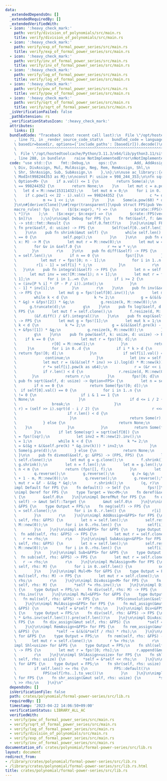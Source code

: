 ```yaml
---
data:
  _extendedDependsOn: []
  _extendedRequiredBy: []
  _extendedVerifiedWith:
  - icon: ':heavy_check_mark:'
    path: verify/division_of_polynomials/src/main.rs
    title: verify/division_of_polynomials/src/main.rs
  - icon: ':heavy_check_mark:'
    path: verify/exp_of_formal_power_series/src/main.rs
    title: verify/exp_of_formal_power_series/src/main.rs
  - icon: ':heavy_check_mark:'
    path: verify/inv_of_formal_power_series/src/main.rs
    title: verify/inv_of_formal_power_series/src/main.rs
  - icon: ':heavy_check_mark:'
    path: verify/log_of_formal_power_series/src/main.rs
    title: verify/log_of_formal_power_series/src/main.rs
  - icon: ':heavy_check_mark:'
    path: verify/pow_of_formal_power_series/src/main.rs
    title: verify/pow_of_formal_power_series/src/main.rs
  - icon: ':heavy_check_mark:'
    path: verify/sqrt_of_formal_power_series/src/main.rs
    title: verify/sqrt_of_formal_power_series/src/main.rs
  _isVerificationFailed: false
  _pathExtension: rs
  _verificationStatusIcon: ':heavy_check_mark:'
  attributes:
    links: []
  bundledCode: "Traceback (most recent call last):\n  File \"/opt/hostedtoolcache/Python/3.11.3/x64/lib/python3.11/site-packages/onlinejudge_verify/documentation/build.py\"\
    , line 71, in _render_source_code_stat\n    bundled_code = language.bundle(stat.path,\
    \ basedir=basedir, options={'include_paths': [basedir]}).decode()\n          \
    \         ^^^^^^^^^^^^^^^^^^^^^^^^^^^^^^^^^^^^^^^^^^^^^^^^^^^^^^^^^^^^^^^^^^^^^^^^^^^^^^^^^\n\
    \  File \"/opt/hostedtoolcache/Python/3.11.3/x64/lib/python3.11/site-packages/onlinejudge_verify/languages/rust.py\"\
    , line 288, in bundle\n    raise NotImplementedError\nNotImplementedError\n"
  code: "use std::{\n    fmt::Debug,\n    ops::{\n        Add, AddAssign, Deref, DerefMut,\
    \ Div, DivAssign, Mul, MulAssign, Neg, Rem, RemAssign, Shl,\n        ShlAssign,\
    \ Shr, ShrAssign, Sub, SubAssign,\n    },\n};\n\nuse ac_library::{convolution,\
    \ ModInt998244353 as M};\n\nconst P: usize = 998_244_353;\n\nfn sqrt(a: M) ->\
    \ Option<M> {\n    if a.val() <= 1 {\n        return Some(a);\n    } else if a.pow(499122176).val()\
    \ == 998244352 {\n        return None;\n    }\n    let mut c = a.pow(119);\n \
    \   let d = M::new(15311432);\n    let mut m = 0;\n    for i in 0..23 {\n    \
    \    if c.pow(1 << 22 - i).val() == 998244352 {\n            c *= d.pow(1 << i);\n\
    \            m += 1 << i;\n        }\n    }\n    Some(a.pow(60) * d.pow(m >> 1))\n\
    }\n\n#[derive(Clone)]\n#[repr(transparent)]\npub struct FPS(pub Vec<M>);\n\n#[macro_export]\n\
    macro_rules! fps {\n    ($($x:expr), *) => (\n        $crate::FPS(vec![$(ac_library::ModInt998244353::from($x)),\
    \ *])\n    );\n    ($x:expr; $n:expr) => (\n        $crate::FPS(vec![ac_library::ModInt998244353::from($x);\
    \ $n])\n    );\n}\n\nimpl Debug for FPS {\n    fn fmt(&self, f: &mut std::fmt::Formatter<'_>)\
    \ -> std::fmt::Result {\n        self.0.fmt(f)\n    }\n}\n\nimpl FPS {\n    pub\
    \ fn pre(&self, d: usize) -> FPS {\n        Self(self[0..self.len().min(d)].to_vec())\n\
    \    }\n\n    pub fn shrink(&mut self) {\n        while self.len() > 0 && self.last().unwrap().val()\
    \ == 0 {\n            self.pop();\n        }\n    }\n\n    pub fn eval(&self,\
    \ x: M) -> M {\n        let mut r = M::new(0);\n        let mut w = M::new(1);\n\
    \        for &v in &self.0 {\n            r += w * v;\n            w *= x;\n \
    \       }\n        r\n    }\n\n    pub fn diff(&self) -> FPS {\n        let n\
    \ = self.len();\n        if n == 0 {\n            fps![]\n        } else {\n \
    \           let mut r = fps![0; n - 1];\n            for i in 1..n {\n       \
    \         r[i - 1] = self[i] * i;\n            }\n            r\n        }\n \
    \   }\n\n    pub fn integral(&self) -> FPS {\n        let n = self.len();\n  \
    \      let mut inv = vec![M::new(1); n + 1];\n        let mut r = fps![0; n +\
    \ 1];\n        for i in 1..=n {\n            if i >= 2 {\n                inv[i]\
    \ = (inv[P % i] * (P - P / i)).into();\n            }\n            r[i] = self[i\
    \ - 1] * inv[i];\n        }\n        r\n    }\n\n    pub fn inv(&self, d: usize)\
    \ -> FPS {\n        let mut g = fps![self[0].inv()];\n        let mut k = 1;\n\
    \        while k < d {\n            k *= 2;\n            g = &(&(&(-&self.pre(k))\
    \ * &g) + &fps![2]) * &g;\n            g.resize(k, M::new(0));\n        }\n  \
    \      g.truncate(d);\n        g\n    }\n\n    pub fn log(&self, d: usize) ->\
    \ FPS {\n        let mut f = self.clone();\n        f.resize(d, M::new(0));\n\
    \        (&f.diff() / &f).integral()\n    }\n\n    pub fn exp(&self, d: usize)\
    \ -> FPS {\n        let mut g = fps![1];\n        let mut k = 1;\n        while\
    \ k < d {\n            k *= 2;\n            g = &(&(&self.pre(k) - &g.log(k))\
    \ + &fps![1]) * &g;\n            g.resize(k, M::new(0));\n        }\n        g.truncate(d);\n\
    \        g\n    }\n\n    pub fn pow(&self, k: usize, d: usize) -> FPS {\n    \
    \    if k == 0 {\n            let mut r = fps![0; d];\n            if d > 0 {\n\
    \                r[0] = M::new(1);\n            }\n            return r;\n   \
    \     }\n        for i in 0..d {\n            if i * k > d {\n               \
    \ return fps![0; d];\n            }\n            if self[i].val() == 0 {\n   \
    \             continue;\n            }\n            let inv = self[i].inv();\n\
    \            let mut r = (&(&(self * inv) >> i).log(d) * M::new(k)).exp(d);\n\
    \            r *= self[i].pow(k as u64);\n            r = (&r << i * k).pre(d);\n\
    \            if r.len() < d {\n                r.resize(d, M::new(0));\n     \
    \       }\n            return r;\n        }\n        fps![0; d]\n    }\n\n   \
    \ pub fn sqrt(&self, d: usize) -> Option<FPS> {\n        let n = self.len();\n\
    \        if n == 0 {\n            return Some(fps![0; d]);\n        }\n      \
    \  if self[0].val() == 0 {\n            for i in 1..n {\n                if self[i].val()\
    \ != 0 {\n                    if i & 1 == 1 {\n                        return\
    \ None;\n                    }\n                    if d <= i / 2 {\n        \
    \                break;\n                    }\n                    if let Some(mut\
    \ r) = (self >> i).sqrt(d - i / 2) {\n                        r <<= i / 2;\n \
    \                       if r.len() < d {\n                            return None;\n\
    \                        }\n                        return Some(r);\n        \
    \            } else {\n                        return None;\n                \
    \    }\n                }\n            }\n            return Some(fps![0; d]);\n\
    \        }\n        if let Some(sqr) = sqrt(self[0]) {\n            let mut g\
    \ = fps![sqr];\n            let inv2 = M::new(2).inv();\n            let mut k\
    \ = 1;\n            while k < d {\n                k *= 2;\n                g\
    \ = &(&g + &(&self.pre(k) * &g.inv(k))) * inv2;\n            }\n            return\
    \ Some(g.pre(d));\n        } else {\n            return None;\n        }\n   \
    \ }\n\n    pub fn divmod(&self, g: &FPS) -> (FPS, FPS) {\n        let mut f =\
    \ self.clone();\n        let mut g = g.clone();\n        f.shrink();\n       \
    \ g.shrink();\n        let n = f.len();\n        let m = g.len();\n        if\
    \ n < m {\n            return (fps![], f);\n        }\n        let mut q = f.clone();\n\
    \        q.reverse();\n        g.reverse();\n        q /= &g;\n        q.resize(n\
    \ + 1 - m, M::new(0));\n        q.reverse();\n        g.reverse();\n        let\
    \ mut r = &f - &(&g * &q);\n        r.shrink();\n        (q, r)\n    }\n}\n\n\
    impl Default for FPS {\n    fn default() -> Self {\n        fps![]\n    }\n}\n\
    \nimpl Deref for FPS {\n    type Target = Vec<M>;\n    fn deref(&self) -> &Self::Target\
    \ {\n        &self.0\n    }\n}\n\nimpl DerefMut for FPS {\n    fn deref_mut(&mut\
    \ self) -> &mut Self::Target {\n        &mut self.0\n    }\n}\n\nimpl Neg for\
    \ &FPS {\n    type Output = FPS;\n    fn neg(self) -> FPS {\n        let mut r\
    \ = self.clone();\n        for i in 0..r.len() {\n            r[i] = -r[i];\n\
    \        }\n        r\n    }\n}\n\nimpl AddAssign<&FPS> for FPS {\n    fn add_assign(&mut\
    \ self, rhs: &FPS) {\n        let n = self.len();\n        self.resize(n.max(rhs.len()),\
    \ M::new(0));\n        for i in 0..rhs.len() {\n            self[i] += rhs[i];\n\
    \        }\n    }\n}\n\nimpl Add<&FPS> for &FPS {\n    type Output = FPS;\n  \
    \  fn add(self, rhs: &FPS) -> FPS {\n        let mut r = self.clone();\n     \
    \   r += rhs;\n        r\n    }\n}\n\nimpl SubAssign<&FPS> for FPS {\n    fn sub_assign(&mut\
    \ self, rhs: &FPS) {\n        let n = self.len();\n        self.resize(n.max(rhs.len()),\
    \ M::new(0));\n        for i in 0..rhs.len() {\n            self[i] -= rhs[i];\n\
    \        }\n    }\n}\n\nimpl Sub<&FPS> for &FPS {\n    type Output = FPS;\n  \
    \  fn sub(self, rhs: &FPS) -> FPS {\n        let mut r = self.clone();\n     \
    \   r -= rhs;\n        r\n    }\n}\n\nimpl MulAssign<M> for FPS {\n    fn mul_assign(&mut\
    \ self, rhs: M) {\n        for i in 0..self.len() {\n            self[i] *= rhs;\n\
    \        }\n    }\n}\n\nimpl Mul<M> for &FPS {\n    type Output = FPS;\n    fn\
    \ mul(self, rhs: M) -> FPS {\n        let mut r = self.clone();\n        r *=\
    \ rhs;\n        r\n    }\n}\n\nimpl DivAssign<M> for FPS {\n    fn div_assign(&mut\
    \ self, rhs: M) {\n        *self *= rhs.inv();\n    }\n}\n\nimpl Div<M> for &FPS\
    \ {\n    type Output = FPS;\n    fn div(self, rhs: M) -> FPS {\n        self *\
    \ rhs.inv()\n    }\n}\n\nimpl Mul<&FPS> for &FPS {\n    type Output = FPS;\n \
    \   fn mul(self, rhs: &FPS) -> FPS {\n        FPS(convolution(&self, &rhs))\n\
    \    }\n}\n\nimpl MulAssign<&FPS> for FPS {\n    fn mul_assign(&mut self, rhs:\
    \ &FPS) {\n        *self = &*self * rhs;\n    }\n}\n\nimpl Div<&FPS> for &FPS\
    \ {\n    type Output = FPS;\n    fn div(self, rhs: &FPS) -> FPS {\n        (self\
    \ * &rhs.inv(self.len())).pre(self.len())\n    }\n}\n\nimpl DivAssign<&FPS> for\
    \ FPS {\n    fn div_assign(&mut self, rhs: &FPS) {\n        *self = &*self / rhs;\n\
    \    }\n}\n\nimpl RemAssign<&FPS> for FPS {\n    fn rem_assign(&mut self, rhs:\
    \ &FPS) {\n        *self -= &(&(&*self / rhs) * rhs);\n    }\n}\n\nimpl Rem<&FPS>\
    \ for &FPS {\n    type Output = FPS;\n    fn rem(self, rhs: &FPS) -> FPS {\n \
    \       let mut r = self.clone();\n        r %= rhs;\n        r\n    }\n}\n\n\
    impl Shl<usize> for &FPS {\n    type Output = FPS;\n    fn shl(self, rhs: usize)\
    \ -> FPS {\n        let mut r = fps![0; rhs];\n        r.append(&mut self.clone());\n\
    \        r\n    }\n}\n\nimpl ShlAssign<usize> for FPS {\n    fn shl_assign(&mut\
    \ self, rhs: usize) {\n        *self = &*self << rhs;\n    }\n}\n\nimpl Shr<usize>\
    \ for &FPS {\n    type Output = FPS;\n    fn shr(self, rhs: usize) -> FPS {\n\
    \        if self.len() <= rhs {\n            FPS::default()\n        } else {\n\
    \            FPS(self[rhs..].to_vec())\n        }\n    }\n}\n\nimpl ShrAssign<usize>\
    \ for FPS {\n    fn shr_assign(&mut self, rhs: usize) {\n        *self = &*self\
    \ >> rhs;\n    }\n}\n"
  dependsOn: []
  isVerificationFile: false
  path: crates/polynomial/formal-power-series/src/lib.rs
  requiredBy: []
  timestamp: '2023-04-22 14:06:50+09:00'
  verificationStatus: LIBRARY_ALL_AC
  verifiedWith:
  - verify/pow_of_formal_power_series/src/main.rs
  - verify/sqrt_of_formal_power_series/src/main.rs
  - verify/log_of_formal_power_series/src/main.rs
  - verify/division_of_polynomials/src/main.rs
  - verify/exp_of_formal_power_series/src/main.rs
  - verify/inv_of_formal_power_series/src/main.rs
documentation_of: crates/polynomial/formal-power-series/src/lib.rs
layout: document
redirect_from:
- /library/crates/polynomial/formal-power-series/src/lib.rs
- /library/crates/polynomial/formal-power-series/src/lib.rs.html
title: crates/polynomial/formal-power-series/src/lib.rs
---
```

